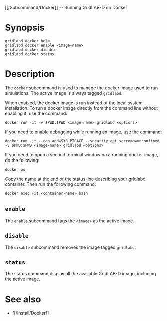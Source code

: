 [[/Subcommand/Docker]] -- Running GridLAB-D on Docker

# Synopsis

~~~
gridlabd docker help
gridlabd docker enable <image-name>
gridlabd docker disable
gridlabd docker status
~~~

# Description

The `docker` subcommand is used to manage the docker image used to run simulations. The active image is always tagged `gridlabd`.

When enabled, the docker image is run instead of the local system installation.  To run a docker image directly from the command line without enabling it, use the command:

~~~
docker run -it -v $PWD:$PWD <image-name> gridlabd <options>
~~~

If you need to enable debugging while running an image, use the command:

~~~
docker run -it --cap-add=SYS_PTRACE --security-opt seccomp=unconfined -v $PWD:$PWD <image-name> gridlabd <options>
~~~

If you need to open a second terminal window on a running docker image, do the following:

~~~
docker ps
~~~

Copy the name at the end of the status line describing your gridlabd container. Then run the following command:

~~~
docker exec -it <container-name> bash
~~~

## `enable` <image>

The `enable` subcommand tags the `<image>` as the active image.

## `disable`

The `disable` subcommand removes the image tagged `gridlabd`.

## `status`

The status command display all the available GridLAB-D image, including the active image.

# See also

* [[/Install/Docker]]

